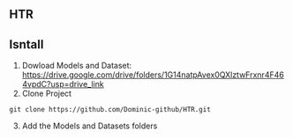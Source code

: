 ## HTR 

## Isntall 
1. Dowload Models and Dataset: https://drive.google.com/drive/folders/1G14natpAvex0QXlztwFrxnr4F464vpdC?usp=drive_link
2. Clone Project
```
git clone https://github.com/Dominic-github/HTR.git
```
3. Add the Models and Datasets folders
